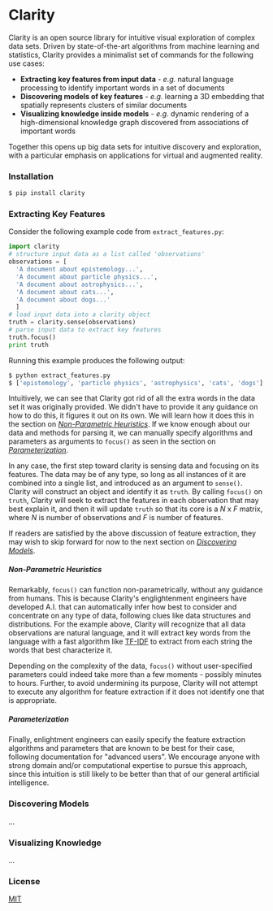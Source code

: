 # Clarity
Clarity is an open source library for intuitive visual exploration of complex data sets.  Driven by state-of-the-art algorithms from machine learning and statistics, Clarity provides a minimalist set of commands for the following use cases:
  - **Extracting key features from input data** - *e.g.* natural language processing to identify important words in a set of documents
  - **Discovering models of key features** - *e.g.* learning a 3D embedding that spatially represents clusters of similar documents
  - **Visualizing knowledge inside models** - *e.g.* dynamic rendering of a high-dimensional knowledge graph discovered from associations of important words

Together this opens up big data sets for intuitive discovery and exploration, with a particular emphasis on applications for virtual and augmented reality.

### Installation
```sh
$ pip install clarity
```
### Extracting Key Features
Consider the following example code from ```extract_features.py```:
```python
import clarity
# structure input data as a list called 'observations'
observations = [
  'A document about epistemology...', 
  'A document about particle physics...', 
  'A document about astrophysics...', 
  'A document about cats...', 
  'A document about dogs...'
  ]
# load input data into a clarity object
truth = clarity.sense(observations)
# parse input data to extract key features
truth.focus()
print truth
```
Running this example produces the following output:
```sh
$ python extract_features.py
$ ['epistemology', 'particle physics', 'astrophysics', 'cats', 'dogs']
```
Intuitively, we can see that Clarity got rid of all the extra words in the data set it was originally provided.  We didn't have to provide it any guidance on how to do this, it figures it out on its own.  We will learn how it does this in the section on [*Non-Parametric Heuristics*](#heuristics).  If we know enough about our data and methods for parsing it, we can manually specify algorithms and parameters as arguments to ```focus()``` as seen in the section on [*Parameterization*](#parameterization).

In any case, the first step toward clarity is sensing data and focusing on its features.  The data may be of any type, so long as all instances of it are combined into a single list, and introduced as an argument to ```sense()```.  Clarity will construct an object and identify it as ```truth```.  By calling ```focus()``` on ```truth```, Clarity will seek to extract the features in each observation that may best explain it, and then it will update ```truth``` so that its core is a *N* x *F* matrix, where *N* is number of observations and *F* is number of features.

If readers are satisfied by the above discussion of feature extraction, they may wish to skip forward for now to the next section on [*Discovering Models*](#discovering-models).

##### Non-Parametric Heuristics
Remarkably, ```focus()``` can function non-parametrically, without any guidance from humans.  This is because Clarity's englightenment engineers have developed A.I. that can automatically infer how best to consider and concentrate on any type of data, following clues like data structures and distributions.  For the example above, Clarity will recognize that all data observations are natural language, and it will extract key words from the language with a fast algorithm like [TF-IDF](https://en.wikipedia.org/wiki/Tf%E2%80%93idf) to extract from each string the words that best characterize it.

Depending on the complexity of the data, ```focus()``` without user-specified parameters could indeed take more than a few moments - possibly minutes to hours.  Further, to avoid undermining its purpose, Clarity will not attempt to execute any algorithm for feature extraction if it does not identify one that is appropriate.

##### Parameterization
Finally, enlightment engineers can easily specify the feature extraction algorithms and parameters that are known to be best for their case, following documentation for "advanced users".  We encourage anyone with strong domain and/or computational expertise to pursue this approach, since this intuition is still likely to be better than that of our general artificial intelligence.

### Discovering Models
...

### Visualizing Knowledge
...

### License
[MIT](http://opensource.org/licenses/MIT)
